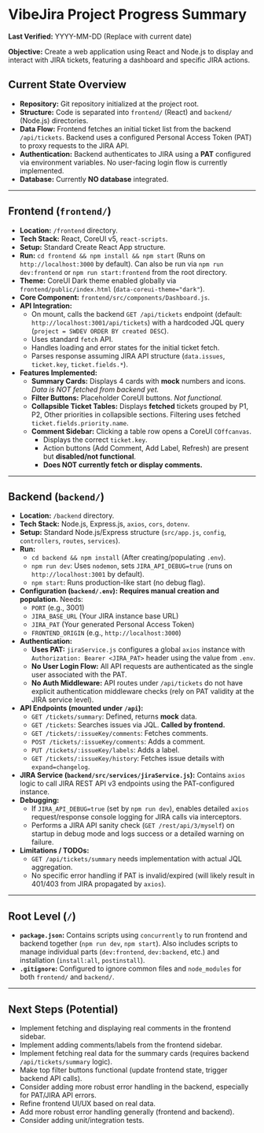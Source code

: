 # VibeJira Project Progress Summary

**Last Verified:** YYYY-MM-DD (Replace with current date)

**Objective:** Create a web application using React and Node.js to display and interact with JIRA tickets, featuring a dashboard and specific JIRA actions.

## Current State Overview

*   **Repository:** Git repository initialized at the project root.
*   **Structure:** Code is separated into `frontend/` (React) and `backend/` (Node.js) directories.
*   **Data Flow:** Frontend fetches an initial ticket list from the backend `/api/tickets`. Backend uses a configured Personal Access Token (PAT) to proxy requests to the JIRA API.
*   **Authentication:** Backend authenticates to JIRA using a **PAT** configured via environment variables. No user-facing login flow is currently implemented.
*   **Database:** Currently **NO database** integrated.

---

## Frontend (`frontend/`)

*   **Location:** `/frontend` directory.
*   **Tech Stack:** React, CoreUI v5, `react-scripts`.
*   **Setup:** Standard Create React App structure.
*   **Run:** `cd frontend && npm install && npm start` (Runs on `http://localhost:3000` by default). Can also be run via `npm run dev:frontend` or `npm run start:frontend` from the root directory.
*   **Theme:** CoreUI Dark theme enabled globally via `frontend/public/index.html` (`data-coreui-theme="dark"`).
*   **Core Component:** `frontend/src/components/Dashboard.js`.
*   **API Integration:**
    *   On mount, calls the backend `GET /api/tickets` endpoint (default: `http://localhost:3001/api/tickets`) with a hardcoded JQL query (`project = SWDEV ORDER BY created DESC`).
    *   Uses standard `fetch` API.
    *   Handles loading and error states for the initial ticket fetch.
    *   Parses response assuming JIRA API structure (`data.issues`, `ticket.key`, `ticket.fields.*`).
*   **Features Implemented:**
    *   **Summary Cards:** Displays 4 cards with **mock** numbers and icons. *Data is NOT fetched from backend yet.*
    *   **Filter Buttons:** Placeholder CoreUI buttons. *Not functional.*
    *   **Collapsible Ticket Tables:** Displays **fetched** tickets grouped by P1, P2, Other priorities in collapsible sections. Filtering uses fetched `ticket.fields.priority.name`.
    *   **Comment Sidebar:** Clicking a table row opens a CoreUI `COffcanvas`.
        *   Displays the correct `ticket.key`.
        *   Action buttons (Add Comment, Add Label, Refresh) are present but **disabled/not functional**.
        *   **Does NOT currently fetch or display comments.**

---

## Backend (`backend/`)

*   **Location:** `/backend` directory.
*   **Tech Stack:** Node.js, Express.js, `axios`, `cors`, `dotenv`.
*   **Setup:** Standard Node.js/Express structure (`src/app.js`, `config`, `controllers`, `routes`, `services`).
*   **Run:**
    *   `cd backend && npm install` (After creating/populating `.env`).
    *   `npm run dev`: Uses `nodemon`, sets `JIRA_API_DEBUG=true` (runs on `http://localhost:3001` by default).
    *   `npm start`: Runs production-like start (no debug flag).
*   **Configuration (`backend/.env`):** **Requires manual creation and population.** Needs:
    *   `PORT` (e.g., 3001)
    *   `JIRA_BASE_URL` (Your JIRA instance base URL)
    *   `JIRA_PAT` (Your generated Personal Access Token)
    *   `FRONTEND_ORIGIN` (e.g., `http://localhost:3000`)
*   **Authentication:**
    *   **Uses PAT:** `jiraService.js` configures a global `axios` instance with `Authorization: Bearer <JIRA_PAT>` header using the value from `.env`.
    *   **No User Login Flow:** All API requests are authenticated as the single user associated with the PAT.
    *   **No Auth Middleware:** API routes under `/api/tickets` do not have explicit authentication middleware checks (rely on PAT validity at the JIRA service level).
*   **API Endpoints (mounted under `/api`):**
    *   `GET /tickets/summary`: Defined, returns **mock** data.
    *   `GET /tickets`: Searches issues via JQL. **Called by frontend.**
    *   `GET /tickets/:issueKey/comments`: Fetches comments.
    *   `POST /tickets/:issueKey/comments`: Adds a comment.
    *   `PUT /tickets/:issueKey/labels`: Adds a label.
    *   `GET /tickets/:issueKey/history`: Fetches issue details with `expand=changelog`.
*   **JIRA Service (`backend/src/services/jiraService.js`):** Contains `axios` logic to call JIRA REST API v3 endpoints using the PAT-configured instance.
*   **Debugging:**
    *   If `JIRA_API_DEBUG=true` (set by `npm run dev`), enables detailed `axios` request/response console logging for JIRA calls via interceptors.
    *   Performs a JIRA API sanity check (`GET /rest/api/3/myself`) on startup in debug mode and logs success or a detailed warning on failure.
*   **Limitations / TODOs:**
    *   `GET /api/tickets/summary` needs implementation with actual JQL aggregation.
    *   No specific error handling if PAT is invalid/expired (will likely result in 401/403 from JIRA propagated by `axios`).

---

## Root Level (`/`)

*   **`package.json`:** Contains scripts using `concurrently` to run frontend and backend together (`npm run dev`, `npm start`). Also includes scripts to manage individual parts (`dev:frontend`, `dev:backend`, etc.) and installation (`install:all`, `postinstall`).
*   **`.gitignore`:** Configured to ignore common files and `node_modules` for both `frontend/` and `backend/`.

---

## Next Steps (Potential)

*   Implement fetching and displaying real comments in the frontend sidebar.
*   Implement adding comments/labels from the frontend sidebar.
*   Implement fetching real data for the summary cards (requires backend `/api/tickets/summary` logic).
*   Make top filter buttons functional (update frontend state, trigger backend API calls).
*   Consider adding more robust error handling in the backend, especially for PAT/JIRA API errors.
*   Refine frontend UI/UX based on real data.
*   Add more robust error handling generally (frontend and backend).
*   Consider adding unit/integration tests. 